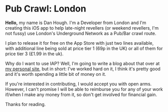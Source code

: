 Pub Crawl: London
=================

**Hello,** my name is Dan Hough. I'm a Developer from London and I'm creating this iOS app to help late-night revellers (or weekend revellers, I'm not fussy) use London's Underground Network as a Pub/Bar crawl route.

I plan to release it for free on the App Store with just two lines available, with additional line being sold at price tier 1 (69p in the UK) or all of them for price tier 3 (£1.99 in the uk).

Why do I want to use IAP? Well, I'm going to write a blog about that over at [my personal site](http://danhough.com), but in short: I've worked hard on it, I think it's pretty good and it's worth spending a little bit of money on it.

If you're interested in contributing, I would accept you with open arms. However, I can't promise I will be able to reimburse you for any of your work if/when I make any money from it, so don't get involved for financial gain.

Thanks for reading.
